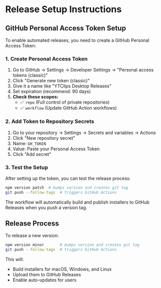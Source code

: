 # Release Setup Instructions

## GitHub Personal Access Token Setup

To enable automated releases, you need to create a GitHub Personal Access Token:

### 1. Create Personal Access Token
1. Go to GitHub → Settings → Developer Settings → "Personal access tokens (classic)"
2. Click "Generate new token (classic)"
3. Give it a name like "YTClips Desktop Releases"
4. Set expiration (recommend: 90 days)
5. **Check these scopes:**
   - ✅ `repo` (Full control of private repositories)
   - ✅ `workflow` (Update GitHub Action workflows)

### 2. Add Token to Repository Secrets
1. Go to your repository → Settings → Secrets and variables → Actions
2. Click "New repository secret"
3. Name: `GH_TOKEN`
4. Value: Paste your Personal Access Token
5. Click "Add secret"

### 3. Test the Setup
After setting up the token, you can test the release process:

```bash
npm version patch  # bumps version and creates git tag
git push --follow-tags  # triggers GitHub Actions
```

The workflow will automatically build and publish installers to GitHub Releases when you push a version tag.

## Release Process

To release a new version:

```bash
npm version minor       # bumps version and creates git tag
git push --follow-tags  # triggers GitHub Actions
```

This will:
- Build installers for macOS, Windows, and Linux
- Upload them to GitHub Releases
- Enable auto-updates for users 